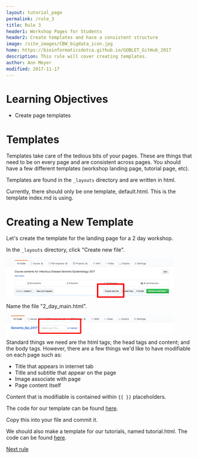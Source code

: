 ```yaml
---
layout: tutorial_page
permalink: /rule_3
title: Rule 3
header1: Workshop Pages for Students
header2: Create templates and hace a consistent structure
image: /site_images/CBW_bigdata_icon.jpg
home: https://bioinformaticsdotca.github.io/GOBLET_GitHub_2017
description: This rule will cover creating templates.
author: Ann Meyer
modified: 2017-11-17
---
```


# Learning Objectives

* Create page templates

# Templates

Templates take care of the tedious bits of your pages.  These are things that need to be on every page and are consistent across pages.  You should have a few different templates (workshop landing page, tutorial page, etc).  

Templates are found in the `_layouts` directory and are written in html.

Currently, there should only be one template, default.html.  This is the template index.md is using.

# Creating a New Template

Let's create the template for the landing page for a 2 day workshop.

In the `_layouts` directory, click "Create new file".  

<img src="https://github.com/bioinformaticsdotca/10_Simple_Rules/blob/master/img/new_file.png?raw=true" alt="New File" width="450" align="middle" />

Name the file "2_day_main.html".

<img src="https://github.com/bioinformaticsdotca/10_Simple_Rules/blob/master/img/file_name.png?raw=true" alt="Fle Name" width="450" align="middle" />

Standard things we need are the html tags; the head tags and content; and the body tags.  However, there are a few things we'd like to have modifiable on each page such as:

* Title that appears in internet tab
* Title and subtitle that appear on the page
* Image associate with page
* Page content itself

Content that is modifiable is contained within `{{ }}` placeholders.

The code for our template can be found [here](https://raw.githubusercontent.com/bioinformaticsdotca/10_Simple_Rules/master/2_day_main.txt).

Copy this into your file and commit it.

We should also make a template for our tutorials, named tutorial.html.  The code can be found [here](https://raw.githubusercontent.com/bioinformaticsdotca/10_Simple_Rules/master/tutorial.txt).  

[Next rule](https://bioinformaticsdotca.github.io/rule_4)
